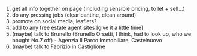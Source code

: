1. get all info together on page (including sensible pricing, to let + sell...)
2. do any pressing jobs (clear cantine, clean around)
3. promote on social media, leaflets?
4. add to any free estate agent sites
[give it a little time]
5. (maybe) talk to Brunello (Brunello Orsetti, I think, had to look up, who we bought No.7 off) - Agenzia Il Parco Immobiliare, Castelnuovo
6. (maybe) talk to Fabrizio in Castiglione
